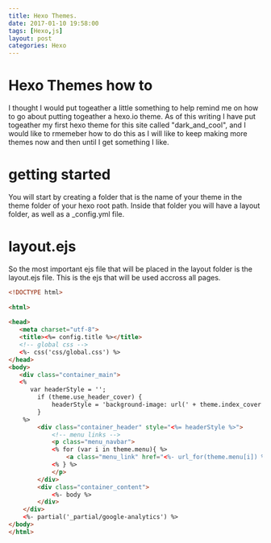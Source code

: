 ```yaml
---
title: Hexo Themes.
date: 2017-01-10 19:58:00
tags: [Hexo,js]
layout: post
categories: Hexo
---
```


# Hexo Themes how to

I thought I would put togeather a little something to help remind me on how to go about putting togeather a hexo.io theme. As of this writing I have put togeather my first hexo theme for this site called "dark_and_cool", and I would like to rmemeber how to do this as I will like to keep making more themes now and then until I get something I like. 

<!-- more -->

# getting started

You will start by creating a folder that is the name of your theme in the theme folder of your hexo root path. Inside that folder you will have a layout folder, as well as a _config.yml file.

# layout.ejs

So the most important ejs file that will be placed in the layout folder is the layout.ejs file. This is the ejs that will be used accross all pages.

```html
<!DOCTYPE html>
 
<html>
 
<head>
   <meta charset="utf-8">
   <title><%= config.title %></title>
   <!-- global css -->
   <%- css('css/global.css') %>
</head>
<body>
   <div class="container_main">
   <%
      var headerStyle = '';
        if (theme.use_header_cover) {
            headerStyle = 'background-image: url(' + theme.index_cover + ')';
        }
    %>
        <div class="container_header" style="<%= headerStyle %>">
            <!-- menu links -->
            <p class="menu_navbar">
            <% for (var i in theme.menu){ %>
                <a class="menu_link" href="<%- url_for(theme.menu[i]) %>" ><%= i %></a>
            <% } %>
            </p>
        </div>
        <div class="container_content">
            <%- body %>
        </div>
    </div>
    <%- partial('_partial/google-analytics') %>
</body>
</html>
```